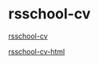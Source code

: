 # rsschool-cv

[rsschool-cv](https://mishchenkoandrey.github.io/rsschool-cv/cv)

[rsschool-cv-html](https://mishchenkoandrey.github.io/rsschool-cv/)
